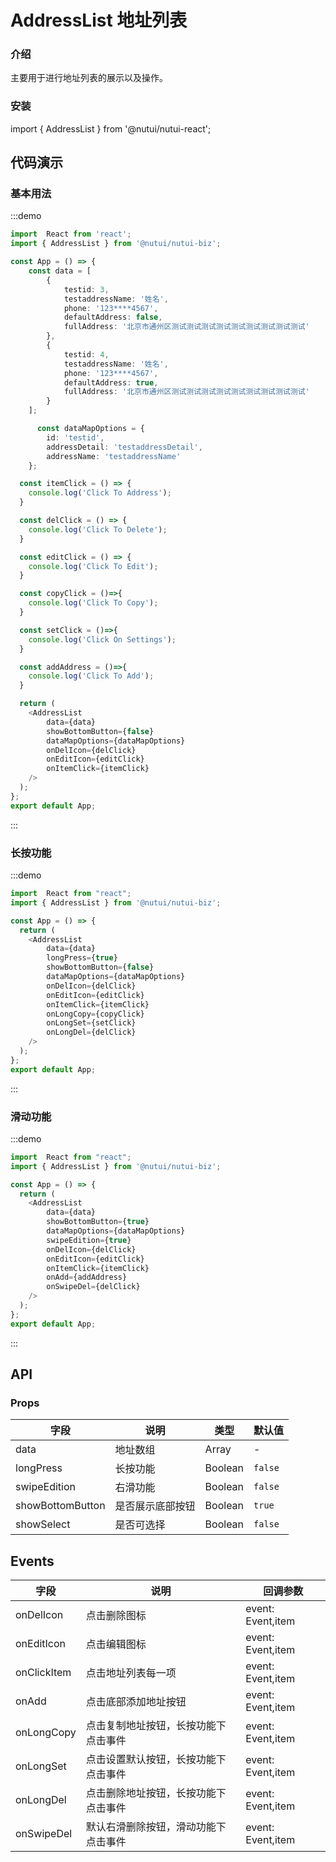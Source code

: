 #  AddressList 地址列表

### 介绍

主要用于进行地址列表的展示以及操作。

### 安装

import { AddressList } from '@nutui/nutui-react';


## 代码演示

### 基本用法

:::demo

```ts
import  React from 'react';
import { AddressList } from '@nutui/nutui-biz';

const App = () => {
    const data = [
        {
            testid: 3,
            testaddressName: '姓名',
            phone: '123****4567',
            defaultAddress: false,
            fullAddress: '北京市通州区测试测试测试测试测试测试测试测试测试'
        },
        {
            testid: 4,
            testaddressName: '姓名',
            phone: '123****4567',
            defaultAddress: true,
            fullAddress: '北京市通州区测试测试测试测试测试测试测试测试测试'
        }
    ];

      const dataMapOptions = {
        id: 'testid',
        addressDetail: 'testaddressDetail',
        addressName: 'testaddressName'
    };

  const itemClick = () => {
    console.log('Click To Address');
  }

  const delClick = () => {
    console.log('Click To Delete');
  }

  const editClick = () => {
    console.log('Click To Edit');
  }

  const copyClick = ()=>{
    console.log('Click To Copy');
  }

  const setClick = ()=>{
    console.log('Click On Settings');
  }

  const addAddress = ()=>{
    console.log('Click To Add');
  }

  return (
    <AddressList
        data={data}
        showBottomButton={false}
        dataMapOptions={dataMapOptions}
        onDelIcon={delClick}
        onEditIcon={editClick}
        onItemClick={itemClick}
    />
  );
};
export default App;
```

:::

### 长按功能


:::demo

```ts
import  React from "react";
import { AddressList } from '@nutui/nutui-biz';

const App = () => {
  return (
    <AddressList
        data={data}
        longPress={true}
        showBottomButton={false}
        dataMapOptions={dataMapOptions}
        onDelIcon={delClick}
        onEditIcon={editClick}
        onItemClick={itemClick}
        onLongCopy={copyClick}
        onLongSet={setClick}
        onLongDel={delClick}
    />
  );
};
export default App;
```

:::

### 滑动功能


:::demo

```ts
import  React from "react";
import { AddressList } from '@nutui/nutui-biz';

const App = () => {
  return (
    <AddressList
        data={data}
        showBottomButton={true}
        dataMapOptions={dataMapOptions}
        swipeEdition={true}
        onDelIcon={delClick}
        onEditIcon={editClick}
        onItemClick={itemClick}
        onAdd={addAddress}
        onSwipeDel={delClick}
    />
  );
};
export default App;
```

:::



## API

### Props


| 字段    | 说明                                       | 类型    | 默认值    |
|---------|--------------------------------------------|---------|-----------|
| data   | 地址数组                                 | Array  | -         |
| longPress   | 长按功能                                 | Boolean  | `false`         |
| swipeEdition   | 右滑功能                                 | Boolean  | `false`         |
| showBottomButton   | 是否展示底部按钮                                 | Boolean  | `true`         |
| showSelect   | 是否可选择                                 | Boolean  | `false`         |


## Events
| 字段 | 说明 | 回调参数 |
|----- | ----- | -----  |
| onDelIcon | 点击删除图标 |  event: Event,item |
| onEditIcon | 点击编辑图标 |  event: Event,item |
| onClickItem | 点击地址列表每一项 |  event: Event,item |
| onAdd | 点击底部添加地址按钮 |  event: Event,item |
| onLongCopy | 点击复制地址按钮，长按功能下点击事件 |  event: Event,item |
| onLongSet | 点击设置默认按钮，长按功能下点击事件 |  event: Event,item |
| onLongDel | 点击删除地址按钮，长按功能下点击事件 |  event: Event,item |
| onSwipeDel | 默认右滑删除按钮，滑动功能下点击事件 |  event: Event,item |
